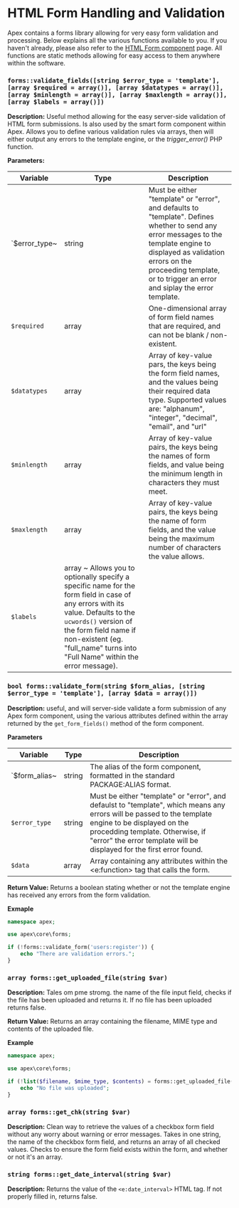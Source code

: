 
# HTML Form Handling and Validation

Apex contains a forms library allowing for very easy form validation and processing.  Below explains all the various functions 
available to you.  If you haven't already, please also refer to the [HTML Form component](../components/form.md) page.  All functions are static methods 
allowing for easy access to them anywhere within the software.


### `forms::validate_fields([string $error_type = 'template'], [array $required = array()], [array $datatypes = array()], [array $minlength = array()], [array $maxlength = array()], [array $labels = array()])`

**Description:** Useful method allowing for the easy server-side validation of HTML form submissions.  Is also used by 
the smart form component within Apex.  Allows you to define various validation rules via arrays, then will either output any errors to 
the template engine, or the *trigger_error()* PHP function.

**Parameters:**

Variable | Type | Description
------------- |------------- |-------------
`$error_type~ | string | Must be either "template" or "error", and defaults to "template".  Defines whether to send any error messages to the template engine to displayed as validation errors on the proceeding template, or to trigger an error and siplay the error template.
`$required` | array | One-dimensional array of form field names that are required, and can not be blank / non-existent.
`$datatypes` | array | Array of key-value pars, the keys being the form field names, and the values being their required data type.  Supported values are: "alphanum", "integer", "decimal", "email", and "url"
`$minlength` | array | Array of key-value pairs, the keys being the names of form fields, and value being the minimum length in characters they must meet.
`$maxlength` | array | Array of key-value pairs, the keys being the name of form fields, and the value being the maximum number of characters the value allows.
`$labels` | array ~ Allows you to optionally specify a specific name for the form field in case of any errors with its value.  Defaults to the `ucwords()` version of the form field name if non-existent (eg. "full_name" turns into "Full Name" within the error message).


### `bool forms::validate_form(string $form_alias, [string $error_type = 'template'], [array $data = array()])`

**Description:**  useful, and will server-side validate a form submission of any Apex form component, using 
the various attributes defined within the array returned by the `get_form_fields()` method of the form component.  

**Parameters**

Variable | Type | Description
------------- |------------- |------------- 
`$form_alias~ | string | The alias of the form component, formatted in the standard PACKAGE:ALIAS format.
`$error_type` | string | Must be either "template" or "error", and defaulst to "template", which means any errors will be passed to the template engine to be displayed on the procedding template.  Otherwise, if "error" the error template will be displayed for the first error found.
`$data` | array | Array containing any attributes within the &lt;e:function&gt; tag that calls the form.

**Return Value:** Returns a boolean stating whether or not the template engine has received any errors from the form validation.

**Exmaple**
~~~php
namespace apex;

use apex\core\forms;

if (!forms::validate_form('users:register')) { 
    echo "There are validation errors.";
}
~~~


### `array forms::get_uploaded_file(string $var)`

**Description:** Tales om pme stromg. the name of the file input field, checks if the file has been uploaded and returns it.  If no file has been uploaded returns false.

**Return Value:** Returns an array containing the filename, MIME type and contents of the uploaded file.

**Example**

~~~php
namespace apex;

use apex\core\forms;

if (!list($filename, $mime_type, $contents) = forms::get_uploaded_file('some_file')) { 
    echo "No file was uploaded";
}
~~~


### `array forms::get_chk(string $var)`

**Description:** Clean way to retrieve the values of a checkbox form field without any worry about warning or error messages.  Takes in one string, the name of the checkbox form field, and returns an array of all checked values.  Checks to ensure the form field exists within the form, and whether or not it's an array.


### `string forms::get_date_interval(string $var)`

**Description:** Returns the value of the `<e:date_interval>` HTML tag.  If not properly filled in, returns false.




